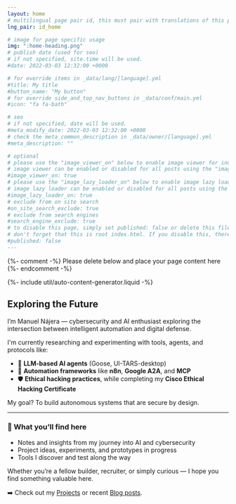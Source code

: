 ```yaml
---
layout: home
# multilingual page pair id, this must pair with translations of this page. (This name must be unique)
lng_pair: id_home

# image for page specific usage
img: ":home-heading.png"
# publish date (used for seo)
# if not specified, site.time will be used.
#date: 2022-03-03 12:32:00 +0000

# for override items in _data/lang/[language].yml
#title: My title
#button_name: "My button"
# for override side_and_top_nav_buttons in _data/conf/main.yml
#icon: "fa fa-bath"

# seo
# if not specified, date will be used.
#meta_modify_date: 2022-03-03 12:32:00 +0000
# check the meta_common_description in _data/owner/[language].yml
#meta_description: ""

# optional
# please use the "image_viewer_on" below to enable image viewer for individual pages or posts (_posts/ or [language]/_posts folders).
# image viewer can be enabled or disabled for all posts using the "image_viewer_posts: true" setting in _data/conf/main.yml.
#image_viewer_on: true
# please use the "image_lazy_loader_on" below to enable image lazy loader for individual pages or posts (_posts/ or [language]/_posts folders).
# image lazy loader can be enabled or disabled for all posts using the "image_lazy_loader_posts: true" setting in _data/conf/main.yml.
#image_lazy_loader_on: true
# exclude from on site search
#on_site_search_exclude: true
# exclude from search engines
#search_engine_exclude: true
# to disable this page, simply set published: false or delete this file
# don't forget that this is root index.html. If you disable this, there will be no index.html page to open
#published: false
---
```


{%- comment -%} Please delete below and place your page content here {%- endcomment -%}

{%- include util/auto-content-generator.liquid -%}
## Exploring the Future

I’m Manuel Nájera — cybersecurity and AI enthusiast exploring the intersection between intelligent automation and digital defense.

I'm currently researching and experimenting with tools, agents, and protocols like:
- 🧠 **LLM-based AI agents** (Goose, UI-TARS-desktop)
- 🧩 **Automation frameworks** like **n8n**, **Google A2A**, and **MCP**
- 🛡️ **Ethical hacking practices**, while completing my **Cisco Ethical Hacking Certificate**

My goal? To build autonomous systems that are secure by design.

---

### 🧭 What you’ll find here
- Notes and insights from my journey into AI and cybersecurity
- Project ideas, experiments, and prototypes in progress
- Tools I discover and test along the way

Whether you’re a fellow builder, recruiter, or simply curious — I hope you find something valuable here.

➡️ Check out my [Projects](/tabs/projects/) or recent [Blog posts](/tabs/blog/index.html).
